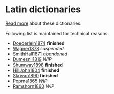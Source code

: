 # Latin dictionaries

[Read more](https://nikita-moor.github.io/dictionaries/) about these dictionaries.

Following list is maintained for technical reasons:

* [Doederlein1874][1] **finished**
* [Wagner1878][2] _suspended_
* [SmithHall1871][3] _abandoned_
* [Dumesnil1819][4] _WIP_
* [Shumway1898][5] **finished**
* [HillJohn1804][6] **finished**
* [Skrivan1890][7] **finished**
* [Popma1865][8] _WIP_
* [Ramshorn1860][9] _WIP_

[1]: https://github.com/nikita-moor/latin-dictionary/tree/master/Doederlein1874
[2]: https://github.com/nikita-moor/latin-dictionary/tree/master/Wagner1878
[3]: https://github.com/nikita-moor/latin-dictionary/tree/master/SmithHall1871
[4]: https://github.com/nikita-moor/latin-dictionary/tree/master/Dumesnil1819
[5]: https://github.com/nikita-moor/latin-dictionary/tree/master/Shumway1898
[6]: https://github.com/nikita-moor/latin-dictionary/tree/master/HillJohn1804
[7]: https://github.com/nikita-moor/latin-dictionary/tree/master/Skrivan1890
[8]: https://github.com/nikita-moor/latin-dictionary/tree/master/Popma1865
[9]: https://github.com/nikita-moor/latin-dictionary/tree/master/Ramshorn1860

